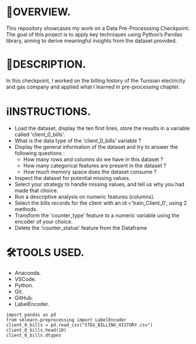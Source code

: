 # 🎯OVERVIEW.
This repository showcases my work on a Data Pre-Processsing Checkpoint. The goal of this project is to apply key techniques using Python’s Pandas library, aiming to derive meaningful insights from the dataset provided.

# 📢DESCRIPTION.
In this checkpoint, I worked on the billing history of the Tunisian electricity and gas company and applied what I learned in pre-processing chapter.

# ℹ️INSTRUCTIONS.
- Load the dataset, display the ten first lines, store the results in a variable called 'client_0_bills'.
- What is the data type of the 'client_0_bills' variable ?
- Display the general information of the dataset and try to answer the following questions : 
  - How many rows and columns do we have in this dataset ?
  - How many categorical features are present in the dataset ?
  - How much memory space does the dataset consume ?
- Inspect the dataset for potential missing values.
- Select your strategy to handle missing values, and tell us why you had made that choice.
- Run a descriptive analysis on numeric features (columns).
- Select the bills records for the client with an id ='train_Client_0', using 2 methods.
- Transform the 'counter_type' feature to a numeric variable using the encoder of your choice.
- Delete the 'counter_statue' feature from the Dataframe

# 🛠️TOOLS USED.
- Anaconda.
- VSCode.
- Python.
- Git.
- GitHub.
- LabelEncoder.

```
import pandas as pd
from sklearn.preprocessing import LabelEncoder
client_0_bills = pd.read_csv("STEG_BILLING_HISTORY.csv")
client_0_bills.head(10)
client_0_bills.dtypes
```
